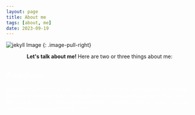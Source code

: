 ```yaml
---
layout: page
title: About me
tags: [about, me]
date: 2023-09-19
---
```


![jekyll Image](https://upload.wikimedia.org/wikipedia/commons/thumb/e/e0/SNice.svg/90px-SNice.svg.png)
{: .image-pull-right}

<center><b>Let's talk about me! </b>Here are two or three things about me:</center>

## <FONT COLOR=white>About me:

<FONT COLOR=white>My name is François Roussel, I'm 21 and I'm currently studying in M1 Data Science at Centrale Lille.
<FONT COLOR=white>I struggled setuping this website but I now have fun customizing it!
<FONT COLOR=white>This website has been created thanks to Jekyll, an open source content hosted on GitHub.